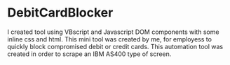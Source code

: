 # DebitCardBlocker
I created tool using VBscript and Javascript DOM components with some inline css and html. This mini tool was created by me, for employess to quickly block compromised debit or credit cards. This automation tool was created in order to scrape an IBM AS400 type of screen.
